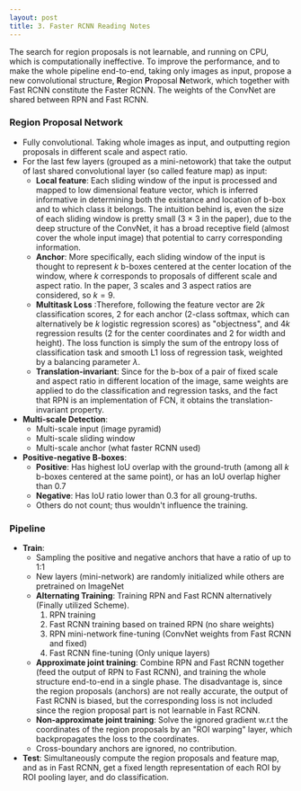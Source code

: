 ```yaml
---
layout: post
title: 3. Faster RCNN Reading Notes
---
```


The search for region proposals is not learnable, and running on CPU, which is computationally ineffective. To improve the performance, and to make the whole pipeline end-to-end, taking only images as input,  propose a new convolutional structure, **R**egion **P**roposal **N**etwork, which together with Fast RCNN constitute the Faster RCNN.  The weights of the ConvNet are shared between RPN and Fast RCNN.
### Region Proposal Network
+ Fully convolutional. Taking whole images as input, and outputting region proposals in different scale and aspect ratio.
+ For the last few layers (grouped as a mini-netowork) that take the output of last shared convolutional layer (so called feature map) as input:
  + **Local feature**: Each sliding window of the input is processed and mapped  to low dimensional feature vector, which is inferred informative in determining both the existance and location of b-box and to which class it belongs. The intuition behind is, even the size of each sliding window is pretty small (3 $\times$ 3 in the paper), due to the deep structure of the ConvNet, it has a broad receptive field (almost cover the whole input image) that potential to carry corresponding information.
  + **Anchor**: More specifically, each sliding window of the input is thought to represent  $k$ b-boxes centered at the center location of the window, where $k$ corresponds to proposals of different scale and aspect ratio. In the paper, 3 scales and 3 aspect ratios are considered, so $k=9$.
  + **Multitask Loss** :Therefore, following the feature vector are 2$k$ classification scores, 2 for each anchor (2-class softmax, which can alternatively be $k$ logistic regression scores) as "objectness", and $4k$ regression results (2 for the center coordinates and 2 for width and height).  The loss function is simply the sum of the entropy loss of classification task and smooth L1 loss of regression task, weighted by a balancing parameter $\lambda$.
  + **Translation-invariant**: Since for the b-box of a pair of fixed scale and aspect ratio in different location of the image, same weights are applied to do the classification and regression tasks, and the fact that RPN is an implementation of FCN, it obtains the translation-invariant property.
+ **Multi-scale Detection**:
  + Multi-scale input (image pyramid)
  + Multi-scale sliding window
  + Multi-scale anchor (what faster RCNN used)
+ **Positive-negative B-boxes**:
  + **Positive**: Has highest IoU overlap with the ground-truth (among all $k$ b-boxes centered at the same point), or has an IoU overlap higher than 0.7
  + **Negative**: Has IoU ratio lower than 0.3 for all groung-truths.
  + Others do not count; thus wouldn't influence the training.

### Pipeline
+ **Train**:
  + Sampling the positive and negative anchors that have a ratio of up to 1:1
  + New layers (mini-network) are randomly initialized while others are pretrained on ImageNet
  + **Alternating Training**: Training RPN and Fast RCNN alternatively (Finally utilized Scheme).
    1. RPN training
    2. Fast RCNN training based on trained RPN (no share weights)
    3. RPN mini-network fine-tuning (ConvNet weights from Fast RCNN and fixed)
    4. Fast RCNN fine-tuning (Only unique layers)
  + **Approximate joint training**: Combine RPN and Fast RCNN together (feed the output of RPN to Fast RCNN), and training the whole structure end-to-end in a single phase. The disadvantage is, since the region proposals (anchors) are not really accurate, the output of Fast RCNN is biased, but the corresponding loss is not included since the region proposal part is not learnable in Fast RCNN.
  + **Non-approximate joint training**: Solve the ignored gradient w.r.t the coordinates of the region proposals by an "ROI warping" layer, which backpropagates the loss to the coordinates.
  + Cross-boundary anchors are ignored, no contribution.
+ **Test**: Simultaneously compute the region proposals and feature map, and as in Fast RCNN, get a fixed length representation of each ROI by ROI pooling layer, and do classification.
